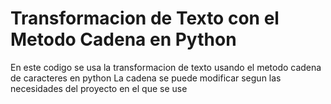 # Transformacion de Texto con el Metodo Cadena en Python
En este codigo se usa la transformacion de texto usando el metodo cadena de caracteres en python
La cadena se puede modificar segun las necesidades del proyecto en el que se use